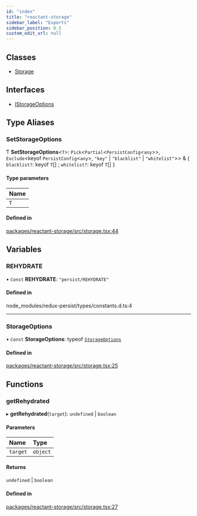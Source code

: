 ```yaml
---
id: "index"
title: "reactant-storage"
sidebar_label: "Exports"
sidebar_position: 0.5
custom_edit_url: null
---
```


## Classes

- [Storage](classes/Storage.md)

## Interfaces

- [IStorageOptions](interfaces/IStorageOptions.md)

## Type Aliases

### SetStorageOptions

Ƭ **SetStorageOptions**<`T`\>: `Pick`<`Partial`<`PersistConfig`<`any`\>\>, `Exclude`<keyof `PersistConfig`<`any`\>, ``"key"`` \| ``"blacklist"`` \| ``"whitelist"``\>\> & { `blacklist?`: keyof `T`[] ; `whitelist?`: keyof `T`[]  }

#### Type parameters

| Name |
| :------ |
| `T` |

#### Defined in

[packages/reactant-storage/src/storage.tsx:44](https://github.com/unadlib/reactant/blob/27b84881/packages/reactant-storage/src/storage.tsx#L44)

## Variables

### REHYDRATE

• `Const` **REHYDRATE**: ``"persist/REHYDRATE"``

#### Defined in

node_modules/redux-persist/types/constants.d.ts:4

___

### StorageOptions

• `Const` **StorageOptions**: typeof [`StorageOptions`](#storageoptions)

#### Defined in

[packages/reactant-storage/src/storage.tsx:25](https://github.com/unadlib/reactant/blob/27b84881/packages/reactant-storage/src/storage.tsx#L25)

## Functions

### getRehydrated

▸ **getRehydrated**(`target`): `undefined` \| `boolean`

#### Parameters

| Name | Type |
| :------ | :------ |
| `target` | `object` |

#### Returns

`undefined` \| `boolean`

#### Defined in

[packages/reactant-storage/src/storage.tsx:27](https://github.com/unadlib/reactant/blob/27b84881/packages/reactant-storage/src/storage.tsx#L27)
